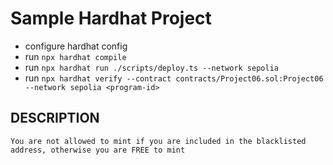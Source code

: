 # Sample Hardhat Project

- configure hardhat config
- run `npx hardhat compile`
- run `npx hardhat run ./scripts/deploy.ts --network sepolia`
- run `npx hardhat verify --contract contracts/Project06.sol:Project06 --network sepolia <program-id>`

## DESCRIPTION

```
You are not allowed to mint if you are included in the blacklisted address, otherwise you are FREE to mint
```